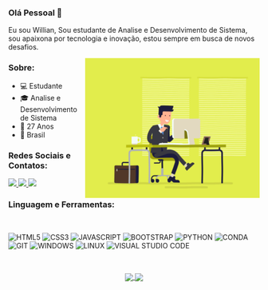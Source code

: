 ### Olá Pessoal 👋

Eu sou Willian, Sou estudante de Analise e Desenvolvimento de Sistema, sou apaixona por tecnologia e inovação, estou sempre em busca de novos desafios.

<img align="right" alt="GIF" src="Documentos/Prints/escritorio.gif" width="350" height="280" />


### Sobre:

- 💻 Estudante
- 🎓 Analise e Desenvolvimento de Sistema
- 🎉 27 Anos
- 📌 Brasil

### Redes Sociais e Contatos:


  <a href="https://www.linkedin.com/in/willian-da-silva-oficial/" alt="Linkedin">
    <img src="https://img.shields.io/badge/LinkedIn-0077B5?style=for-the-badge&logo=linkedin&logoColor=white" />
  </a>
  
  <a href="https://api.whatsapp.com/send?phone=5562996451203&text=ola%20obrigado%20pelo%20seu%20contato%20responderei%20assim%20que%20possivel!" alt="Whatsapp">
    <img src="https://img.shields.io/badge/WhatsApp-25D366?style=for-the-badge&logo=whatsapp&logoColor=white"/>
  </a>
  
   <a href="https://t.me/willian_oficial" alt="Telegram">
    <img src="https://img.shields.io/badge/Telegram-2CA5E0?style=for-the-badge&logo=telegram&logoColor=white"/>
  </a>

</br>

### Linguagem e Ferramentas:

</br>

 ![HTML5](https://img.shields.io/badge/HTML5-E34F26?style=for-the-badge&logo=html5&logoColor=white)&nbsp;![CSS3](https://img.shields.io/badge/CSS3-1572B6?style=for-the-badge&logo=css3&logoColor=white)&nbsp;![JAVASCRIPT](https://img.shields.io/badge/JavaScript-F7DF1E?style=for-the-badge&logo=javascript&logoColor=black)&nbsp;![BOOTSTRAP](https://img.shields.io/badge/Bootstrap-563D7C?style=for-the-badge&logo=bootstrap&logoColor=white)&nbsp;![PYTHON](https://img.shields.io/badge/Python-3776AB?style=for-the-badge&logo=python&logoColor=white)&nbsp;![CONDA](https://img.shields.io/badge/conda-342B029.svg?&style=for-the-badge&logo=anaconda&logoColor=white)
![GIT](https://img.shields.io/badge/Git-F05032?style=for-the-badge&logo=git&logoColor=white)&nbsp;![WINDOWS](https://img.shields.io/badge/Windows-0078D6?style=for-the-badge&logo=windows&logoColor=white)&nbsp;![LINUX](https://img.shields.io/badge/Linux-FCC624?style=for-the-badge&logo=linux&logoColor=black)&nbsp;![VISUAL STUDIO CODE](https://img.shields.io/badge/Visual_Studio_Code-0078D4?style=for-the-badge&logo=visual%20studio%20code&logoColor=white)

</br>

 
<p align="center">
   <a href="https://github.com/williandasilvacode?tab=repositories">
    <img
      align="center"
      height="165"
      src="https://github-readme-stats.vercel.app/api/top-langs/?username=williandasilvacode&langs_count=8&layout=compact&theme=dracula"
    />
  </a>
  
  <a href="https://github.com/williandasilvacode?tab=repositories">
    <img
      align="center"
      height="165"
      src="https://github-readme-stats.vercel.app/api?username=williandasilvacode&count_private=true&show_icons=true&custom_title=Github%20Status&hide=issues&theme=dracula"
    />
  </a>




</p>


